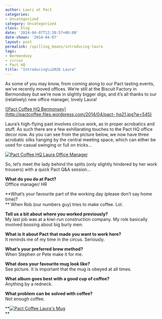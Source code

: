 ```yaml
---
author: Lowri at Pact
categories:
- Uncategorized
category: Uncategorized
class: blog
date: '2014-04-07T12:38:57+00:00'
date-shown: '2014-04-07'
layout: post
permalink: /spilling_beans/introducing-laura
tags:
- Bermondsey
- circus
- Pact HQ
title: "Introducing\u2026 Laura"
---
```


As some of you may know, from coming along to our Pact tasting events, we’ve
recently moved offices. We’re still at the Biscuit Factory in Bermondsey but
we’re now in slightly bigger digs, and it’s all thanks to our (relatively) new
office manager, lovely Laura!

[![Pact Coffee HQ
Bermonsey](http://pactcoffee.files.wordpress.com/2014/04/pact-
hq21.jpg?w=545)](http://pactcoffee.files.wordpress.com/2014/04/pact-hq21.jpg)

Laura’s high-flying past involves circus work, as in proper acrobatics and
stuff. As such there are a few exhillarating touches to the Pact HQ office
decor now. As you can see from the picture below, we now have three acrobatic
silks hanging by the central meeting space, which can either be used for
casual swinging or full on tricks…

[![Pact Coffee HQ Laura Office
Manager](http://pactcoffee.files.wordpress.com/2014/04/laura.jpg)](http://pactcoffee.files.wordpress.com/2014/04/laura.jpg)

So, let’s meet the lady behind the splits (only slightly hindered by her work
trousers) with a quick Pact Q&A session…

**What do you do at Pact?**  
Offfice manager/ HR

**What’s your favourite part of the working day (please don’t say home time)?  
** When Rob (our numbers guy) tries to make coffee. Lol.

**Tell us a bit about where you worked previously?**  
My last job was at a kiwi-run construction company. My role basically involved
bossing about big burly men.

**What is it about Pact that made you want to work here?**  
It reminds me of my time in the circus. Seriously.

**What’s your preferred brew method?**  
When Stephen or Pete make it for me.

**What does your favourite mug look like?**  
See picture. It is important that the mug is obeyed at all times.

**What album goes best with a good cup of coffee?**  
Anything by a redneck.

**What problem can be solved with coffee?**  
Not enough coffee.

**[![Pact Coffee Laura's
Mug](http://pactcoffee.files.wordpress.com/2014/04/lauramug1.jpg)](http://pactcoffee.files.wordpress.com/2014/04/lauramug1.jpg)  
**